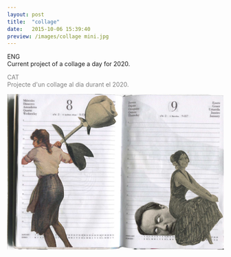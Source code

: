 ```yaml
---
layout: post
title:  "collage"
date:   2015-10-06 15:39:40
preview: /images/collage mini.jpg
---
```

ENG<br>
Current project of a collage a day for 2020.

 <font color="#808080">
 CAT<br>
Projecte d'un collage al dia durant el 2020. </font><br>



![Picture 1](/images/collage89.jpg)
